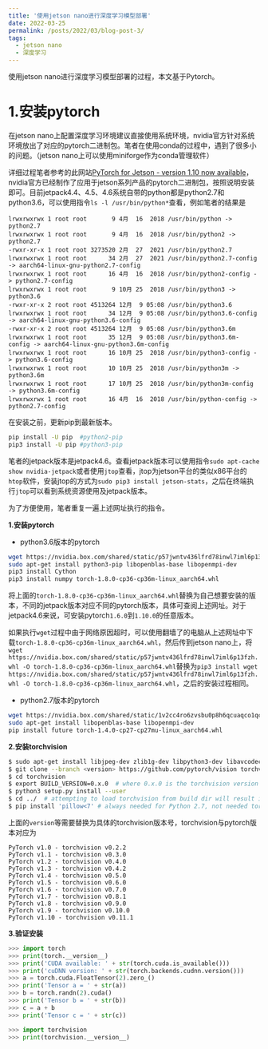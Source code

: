 ```yaml
---
title: '使用jetson nano进行深度学习模型部署'
date: 2022-03-25
permalink: /posts/2022/03/blog-post-3/
tags:
  - jetson nano
  - 深度学习
---
```


使用jetson nano进行深度学习模型部署的过程，本文基于Pytorch。

# 1.安装pytorch

在jetson nano上配置深度学习环境建议直接使用系统环境，nvidia官方针对系统环境放出了对应的pytorch二进制包。笔者在使用conda的过程中，遇到了很多小的问题。（jetson nano上可以使用miniforge作为conda管理软件）

详细过程笔者参考的此网站[PyTorch for Jetson - version 1.10 now available](https://forums.developer.nvidia.com/t/pytorch-for-jetson-version-1-10-now-available/72048)，nvidia官方已经制作了应用于jetson系列产品的pytorch二进制包，按照说明安装即可。目前jetpack4.4、4.5、4.6系统自带的python都是python2.7和python3.6，可以使用指令`ls -l /usr/bin/python*`查看，例如笔者的结果是
```
lrwxrwxrwx 1 root root       9 4月  16  2018 /usr/bin/python -> python2.7
lrwxrwxrwx 1 root root       9 4月  16  2018 /usr/bin/python2 -> python2.7
-rwxr-xr-x 1 root root 3273520 2月  27  2021 /usr/bin/python2.7
lrwxrwxrwx 1 root root      34 2月  27  2021 /usr/bin/python2.7-config -> aarch64-linux-gnu-python2.7-config
lrwxrwxrwx 1 root root      16 4月  16  2018 /usr/bin/python2-config -> python2.7-config
lrwxrwxrwx 1 root root       9 10月 25  2018 /usr/bin/python3 -> python3.6
-rwxr-xr-x 2 root root 4513264 12月  9 05:08 /usr/bin/python3.6
lrwxrwxrwx 1 root root      34 12月  9 05:08 /usr/bin/python3.6-config -> aarch64-linux-gnu-python3.6-config
-rwxr-xr-x 2 root root 4513264 12月  9 05:08 /usr/bin/python3.6m
lrwxrwxrwx 1 root root      35 12月  9 05:08 /usr/bin/python3.6m-config -> aarch64-linux-gnu-python3.6m-config
lrwxrwxrwx 1 root root      16 10月 25  2018 /usr/bin/python3-config -> python3.6-config
lrwxrwxrwx 1 root root      10 10月 25  2018 /usr/bin/python3m -> python3.6m
lrwxrwxrwx 1 root root      17 10月 25  2018 /usr/bin/python3m-config -> python3.6m-config
lrwxrwxrwx 1 root root      16 4月  16  2018 /usr/bin/python-config -> python2.7-config
```

在安装之前，更新pip到最新版本。
```bash
pip install -U pip  #python2-pip
pip3 install -U pip #python3-pip
```

笔者的jetpack版本是jetpack4.6。查看jetpack版本可以使用指令`sudo apt-cache show nvidia-jetpack`或者使用`jtop`查看，jtop为jetson平台的类似x86平台的`htop`软件，安装jtop的方式为`sudo pip3 install jetson-stats`，之后在终端执行`jtop`可以看到系统资源使用及jetpack版本。

为了方便使用，笔者重复一遍上述网址执行的指令。

**1.安装pytorch**

* python3.6版本的pytorch

```bash
wget https://nvidia.box.com/shared/static/p57jwntv436lfrd78inwl7iml6p13fzh.whl -O torch-1.8.0-cp36-cp36m-linux_aarch64.whl
sudo apt-get install python3-pip libopenblas-base libopenmpi-dev 
pip3 install Cython
pip3 install numpy torch-1.8.0-cp36-cp36m-linux_aarch64.whl
```

将上面的`torch-1.8.0-cp36-cp36m-linux_aarch64.whl`替换为自己想要安装的版本，不同的jetpack版本对应不同的pytorch版本，具体可查阅上述网址。对于jetpack4.6来说，可安装pytorch`1.6.0`到`1.10.0`的任意版本。

如果执行`wget`过程中由于网络原因超时，可以使用翻墙了的电脑从上述网址中下载`torch-1.8.0-cp36-cp36m-linux_aarch64.whl`，然后传到jetson nano上，将`wget https://nvidia.box.com/shared/static/p57jwntv436lfrd78inwl7iml6p13fzh.whl -O torch-1.8.0-cp36-cp36m-linux_aarch64.whl`替换为`pip3 install wget https://nvidia.box.com/shared/static/p57jwntv436lfrd78inwl7iml6p13fzh.whl -O torch-1.8.0-cp36-cp36m-linux_aarch64.whl`，之后的安装过程相同。

* python2.7版本的pytorch

```bash
wget https://nvidia.box.com/shared/static/1v2cc4ro6zvsbu0p8h6qcuaqco1qcsif.whl -O torch-1.4.0-cp27-cp27mu-linux_aarch64.whl
sudo apt-get install libopenblas-base libopenmpi-dev 
pip install future torch-1.4.0-cp27-cp27mu-linux_aarch64.whl
```

**2.安装torchvision**

```bash
$ sudo apt-get install libjpeg-dev zlib1g-dev libpython3-dev libavcodec-dev libavformat-dev libswscale-dev
$ git clone --branch <version> https://github.com/pytorch/vision torchvision   # see below for version of torchvision to download
$ cd torchvision
$ export BUILD_VERSION=0.x.0  # where 0.x.0 is the torchvision version  
$ python3 setup.py install --user
$ cd ../  # attempting to load torchvision from build dir will result in import error
$ pip install 'pillow<7' # always needed for Python 2.7, not needed torchvision v0.5.0+ with Python 3.6
```

上面的`version`等需要替换为具体的torchvision版本号，torchvision与pytorch版本对应为
```
PyTorch v1.0 - torchvision v0.2.2
PyTorch v1.1 - torchvision v0.3.0
PyTorch v1.2 - torchvision v0.4.0
PyTorch v1.3 - torchvision v0.4.2
PyTorch v1.4 - torchvision v0.5.0
PyTorch v1.5 - torchvision v0.6.0
PyTorch v1.6 - torchvision v0.7.0
PyTorch v1.7 - torchvision v0.8.1
PyTorch v1.8 - torchvision v0.9.0
PyTorch v1.9 - torchvision v0.10.0
PyTorch v1.10 - torchvision v0.11.1
```

**3.验证安装**

```python
>>> import torch
>>> print(torch.__version__)
>>> print('CUDA available: ' + str(torch.cuda.is_available()))
>>> print('cuDNN version: ' + str(torch.backends.cudnn.version()))
>>> a = torch.cuda.FloatTensor(2).zero_()
>>> print('Tensor a = ' + str(a))
>>> b = torch.randn(2).cuda()
>>> print('Tensor b = ' + str(b))
>>> c = a + b
>>> print('Tensor c = ' + str(c))

>>> import torchvision
>>> print(torchvision.__version__)
```

